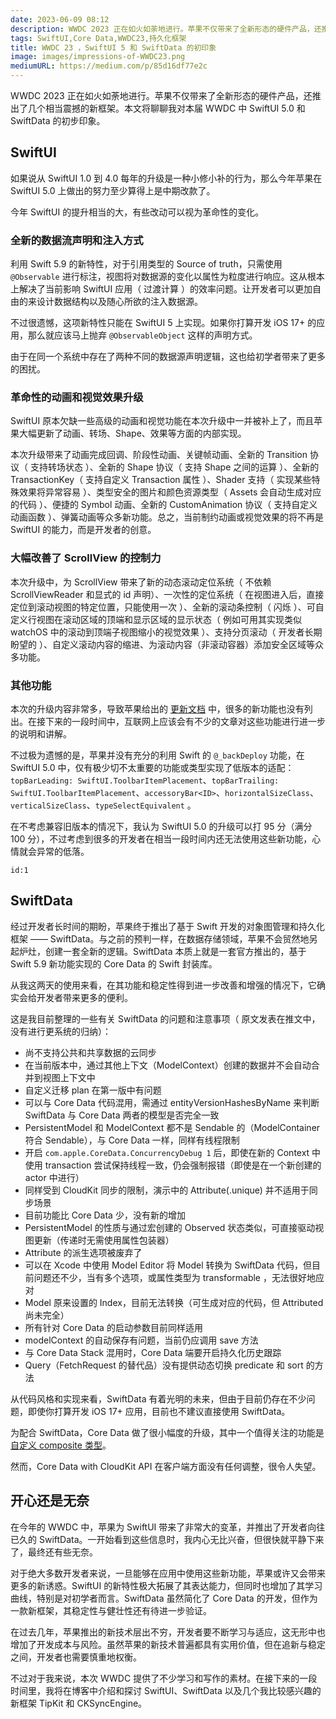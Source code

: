 ```yaml
---
date: 2023-06-09 08:12
description: WWDC 2023 正在如火如荼地进行。苹果不仅带来了全新形态的硬件产品，还推出了几个相当震撼的新框架。本文将聊聊我对本届 WWDC 中 SwiftUI 和 SwiftData 的初步印象。
tags: SwiftUI,Core Data,WWDC23,持久化框架
title: WWDC 23 ，SwiftUI 5 和 SwiftData 的初印象
image: images/impressions-of-WWDC23.png
mediumURL: https://medium.com/p/85d16df77e2c
---
```

WWDC 2023 正在如火如荼地进行。苹果不仅带来了全新形态的硬件产品，还推出了几个相当震撼的新框架。本文将聊聊我对本届 WWDC 中 SwiftUI 5.0 和 SwiftData 的初步印象。

## SwiftUI

如果说从 SwiftUI 1.0 到 4.0 每年的升级是一种小修小补的行为，那么今年苹果在 SwiftUI 5.0 上做出的努力至少算得上是中期改款了。

今年 SwiftUI 的提升相当的大，有些改动可以视为革命性的变化。

### 全新的数据流声明和注入方式

利用 Swift 5.9 的新特性，对于引用类型的 Source of truth，只需使用 `@Observable` 进行标注，视图将对数据源的变化以属性为粒度进行响应。这从根本上解决了当前影响 SwiftUI 应用（ 过渡计算 ）的效率问题。让开发者可以更加自由的来设计数据结构以及随心所欲的注入数据源。

不过很遗憾，这项新特性只能在 SwiftUI 5 上实现。如果你打算开发 iOS 17+ 的应用，那么就应该马上抛弃 `@ObservableObject` 这样的声明方式。

由于在同一个系统中存在了两种不同的数据源声明逻辑，这也给初学者带来了更多的困扰。

### 革命性的动画和视觉效果升级

SwiftUI 原本欠缺一些高级的动画和视觉功能在本次升级中一并被补上了，而且苹果大幅更新了动画、转场、Shape、效果等方面的内部实现。

本次升级带来了动画完成回调、阶段性动画、关键帧动画、全新的 Transition 协议（ 支持转场状态 ）、全新的 Shape 协议（ 支持 Shape 之间的运算 ）、全新的 TransactionKey（ 支持自定义 Transaction 属性 ）、Shader 支持（ 实现某些特殊效果将异常容易 ）、类型安全的图片和颜色资源类型（ Assets 会自动生成对应的代码 ）、便捷的 Symbol 动画、全新的 CustomAnimation 协议（ 支持自定义动画函数 ）、弹簧动画等众多新功能。总之，当前制约动画或视觉效果的将不再是 SwiftUI 的能力，而是开发者的创意。

### 大幅改善了 ScrollView 的控制力

本次升级中，为 ScrollView 带来了新的动态滚动定位系统（ 不依赖 ScrollViewReader 和显式的 id 声明）、一次性的定位系统（ 在视图进入后，直接定位到滚动视图的特定位置，只能使用一次 ）、全新的滚动条控制（ 闪烁 ）、可自定义行视图在滚动区域的顶端和显示区域的显示状态（ 例如可用其实现类似 watchOS 中的滚动到顶端子视图缩小的视觉效果 ）、支持分页滚动（ 开发者长期盼望的 ）、自定义滚动内容的缩进、为滚动内容（非滚动容器）添加安全区域等众多功能。

### 其他功能

本次的升级内容非常多，导致苹果给出的 [更新文档](https://developer.apple.com/documentation/Updates/SwiftUI) 中，很多的新功能也没有列出。在接下来的一段时间中，互联网上应该会有不少的文章对这些功能进行进一步的说明和讲解。

不过极为遗憾的是，苹果并没有充分的利用 Swift 的 `@_backDeploy` 功能，在 SwiftUI 5.0 中，仅有极少切不太重要的功能或类型实现了低版本的适配：`topBarLeading: SwiftUI.ToolbarItemPlacement`、`topBarTrailing: SwiftUI.ToolbarItemPlacement`、`accessoryBar<ID>`、`horizontalSizeClass`、`verticalSizeClass`、`typeSelectEquivalent` 。

在不考虑兼容旧版本的情况下，我认为 SwiftUI 5.0 的升级可以打 95 分（满分 100 分），不过考虑到很多的开发者在相当一段时间内还无法使用这些新功能，心情就会异常的低落。

```responser
id:1
```

## SwiftData

经过开发者长时间的期盼，苹果终于推出了基于 Swift 开发的对象图管理和持久化框架 —— SwiftData。与之前的预判一样，在数据存储领域，苹果不会贸然地另起炉灶，创建一套全新的逻辑。SwiftData 本质上就是一套官方推出的，基于 Swift 5.9 新功能实现的 Core Data 的 Swift 封装库。

从我这两天的使用来看，在其功能和稳定性得到进一步改善和增强的情况下，它确实会给开发者带来更多的便利。

这是我目前整理的一些有关 SwiftData 的问题和注意事项（ 原文发表在推文中，没有进行更系统的归纳）：

- 尚不支持公共和共享数据的云同步
- 在当前版本中，通过其他上下文（ModelContext）创建的数据并不会自动合并到视图上下文中
- 自定义迁移 plan 在第一版中有问题
- 可以与 Core Data 代码混用，需通过 entityVersionHashesByName 来判断 SwiftData 与 Core Data 两者的模型是否完全一致
- PersistentModel 和 ModelContext 都不是 Sendable 的（ModelContainer 符合 Sendable），与 Core Data 一样，同样有线程限制
- 开启 `com.apple.CoreData.ConcurrencyDebug 1` 后，即使在新的 Context 中使用 transaction 尝试保持线程一致，仍会强制报错（即使是在一个新创建的 actor 中进行）
- 同样受到 CloudKit 同步的限制，演示中的 Attribute(.unique) 并不适用于同步场景
- 目前功能比 Core Data 少，没有新的增加
- PersistentModel 的性质与通过宏创建的 Observed 状态类似，可直接驱动视图更新（传递时无需使用属性包装器）
- Attribute 的派生选项被废弃了
- 可以在 Xcode 中使用 Model Editor 将 Model 转换为 SwiftData 代码，但目前问题还不少，当有多个选项，或属性类型为 transformable ，无法很好地应对
- Model 原来设置的 Index，目前无法转换（可生成对应的代码，但 Attributed 尚未完全）
- 所有针对 Core Data 的启动参数目前同样适用
- modelContext 的自动保存有问题，当前仍应调用 save 方法
- 与 Core Data Stack 混用时，Core Data 端要开启持久化历史跟踪
- Query（FetchRequest 的替代品）没有提供动态切换 predicate 和 sort 的方法

从代码风格和实现来看，SwiftData 有着光明的未来，但由于目前仍存在不少问题，即使你打算开发 iOS 17+ 应用，目前也不建议直接使用 SwiftData。

为配合 SwiftData，Core Data 做了很小幅度的升级，其中一个值得关注的功能是 [自定义 composite 类型](https://twitter.com/fatbobman/status/1666677142170779648?s=20)。

然而，Core Data with CloudKit API 在客户端方面没有任何调整，很令人失望。

## 开心还是无奈

在今年的 WWDC 中，苹果为 SwiftUI 带来了非常大的变革，并推出了开发者向往已久的 SwiftData。一开始看到这些信息时，我内心无比兴奋，但很快就平静下来了，最终还有些无奈。

对于绝大多数开发者来说，一旦能够在应用中使用这些新功能，苹果或许又会带来更多的新诱惑。SwiftUI 的新特性极大拓展了其表达能力，但同时也增加了其学习曲线，特别是对初学者而言。SwiftData 虽然简化了 Core Data 的开发，但作为一款新框架，其稳定性与健壮性还有待进一步验证。

在过去几年，苹果推出的新技术层出不穷，开发者要不断学习与适应，这无形中也增加了开发成本与风险。虽然苹果的新技术普遍都具有实用价值，但在追新与稳定之间，开发者也需要慎重地权衡。

不过对于我来说，本次 WWDC 提供了不少学习和写作的素材。在接下来的一段时间里，我将在博客中介绍和探讨 SwiftUI、SwiftData 以及几个我比较感兴趣的新框架 TipKit 和 CKSyncEngine。
